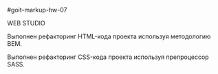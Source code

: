 #goit-markup-hw-07


WEB STUDIO

 Выполнен рефакторинг HTML-кода проекта используя методологию BEM.

 Выполнен рефакторинг CSS-кода проекта используя препроцессор SASS.

